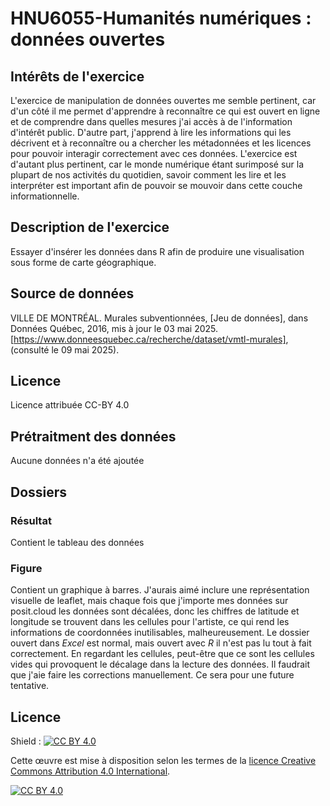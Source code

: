 # HNU6055-Humanités numériques : données ouvertes
## Intérêts de l'exercice
L'exercice de manipulation de données ouvertes me semble pertinent, car d'un côté il me permet d'apprendre à reconnaître ce qui est ouvert en ligne et de comprendre dans quelles mesures j'ai  accès à de l'information d'intérêt public. D'autre part, j'apprend à lire les informations qui les décrivent et à reconnaître ou a chercher les métadonnées et les licences pour pouvoir interagir correctement avec ces données. L'exercice est d'autant plus pertinent, car le monde numérique étant surimposé sur la plupart de nos activités du quotidien, savoir comment les lire et les interpréter est important afin de pouvoir se mouvoir dans cette couche informationnelle.

## Description de l'exercice
Essayer d'insérer les données dans R afin de produire une visualisation sous forme de carte géographique. 

## Source de données
VILLE DE MONTRÉAL. Murales subventionnées, [Jeu de données], dans Données Québec, 2016, mis à jour le 03 mai 2025. [https://www.donneesquebec.ca/recherche/dataset/vmtl-murales], (consulté le 09 mai 2025).

## Licence

Licence attribuée CC-BY 4.0

## Prétraitment des données
Aucune données n'a été ajoutée

## Dossiers

### Résultat
Contient le tableau des données

### Figure
Contient un graphique à barres. 
J'aurais aimé inclure une représentation visuelle de leaflet, mais chaque fois que j'importe mes données sur posit.cloud les données sont décalées, donc les chiffres de latitude et longitude se trouvent dans les cellules pour l'artiste, ce qui rend les informations de coordonnées inutilisables, malheureusement. Le dossier ouvert dans *Excel* est normal, mais ouvert avec *R* il n'est pas lu tout à fait correctement. En regardant les cellules, peut-être que ce sont les cellules vides qui provoquent le décalage dans la lecture des données. Il faudrait que j'aie faire les corrections manuellement. Ce sera pour une future tentative.

## Licence
Shield : [![CC BY 4.0][cc-by-shield]][cc-by]

Cette œuvre est mise à disposition selon les termes de la
[licence Creative Commons Attribution 4.0 International][cc-by].

[![CC BY 4.0][cc-by-image]][cc-by]

[cc-by]: https://creativecommons.org/licenses/by/4.0/deed.fr
[cc-by-image]: https://i.creativecommons.org/l/by/4.0/88x31.png
[cc-by-shield]: https://img.shields.io/badge/License-CC%20BY%204.0-lightgrey.svg
